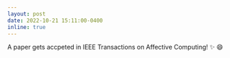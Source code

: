 ```yaml
---
layout: post
date: 2022-10-21 15:11:00-0400
inline: true
---
```

A paper gets accpeted in IEEE Transactions on Affective Computing! :sparkles: :smile:
